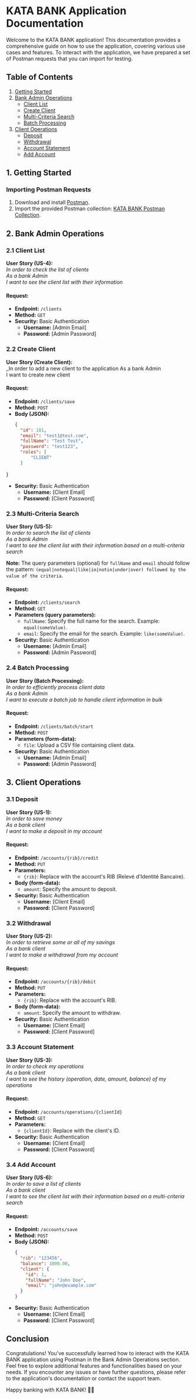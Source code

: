 # KATA BANK Application Documentation

Welcome to the KATA BANK application! This documentation provides a comprehensive guide on how to use the application, covering various use cases and features. To interact with the application, we have prepared a set of Postman requests that you can import for testing.

## Table of Contents
1. [Getting Started](#getting-started)
2. [Bank Admin Operations](#bank-admin-operations)
   - [Client List](#client-list)
   - [Create Client](#create-client)
   - [Multi-Criteria Search](#multi-criteria-search)
   - [Batch Processing](#batch-processing)
3. [Client Operations](#client-operations)
   - [Deposit](#deposit)
   - [Withdrawal](#withdrawal)
   - [Account Statement](#account-statement)
   - [Add Account](#add-account)


## 1. Getting Started <a name="getting-started"></a>

### Importing Postman Requests
1. Download and install [Postman](https://www.postman.com/).
2. Import the provided Postman collection: [KATA BANK Postman Collection](path/to/your/KATA_BANK_Postman_Collection.json).

## 2. Bank Admin Operations <a name="bank-admin-operations"></a>

### 2.1 Client List <a name="client-list"></a>
**User Story (US-4):**  
_In order to check the list of clients  
As a bank Admin  
I want to see the client list with their information_

#### Request:
- **Endpoint:** `/clients`
- **Method:** `GET`
- **Security:** Basic Authentication
  - **Username:** [Admin Email]
  - **Password:** [Admin Password]

### 2.2 Create Client <a name="create-client"></a>
**User Story (Create Client):**  
_In order to add a new client to the application 
As a bank Admin  
I want to create new client

#### Request:
- **Endpoint:** `/clients/save`
- **Method:** `POST`
- **Body (JSON):**
  ```json
  {
    "id": 101,
    "email": "test1@test.com",
    "fullName": "Test Test",
    "password": "test123",
    "roles": [
        "CLIENT"
    ]
}
- **Security:** Basic Authentication
  - **Username:** [Client Email]
  - **Password:** [Client Password]

### 2.3 Multi-Criteria Search <a name="multi-criteria-search"></a>
**User Story (US-5):**  
_In order to search the list of clients  
As a bank Admin  
I want to see the client list with their information based on a multi-criteria search_

**Note:** The query parameters (optional) for `fullName` and `email` should follow the pattern: `(equal|notequal|like|in|notin|under|over) followed by the value of the criteria`.

#### Request:
- **Endpoint:** `/clients/search`
- **Method:** `GET`
- **Parameters (query parameters):**
  - `fullName`: Specify the full name for the search. Example: `equal(someValue)`.
  - `email`: Specify the email for the search. Example: `like(someValue)`. 
- **Security:** Basic Authentication
  - **Username:** [Admin Email]
  - **Password:** [Admin Password]

### 2.4 Batch Processing <a name="batch-processing"></a>
**User Story (Batch Processing):**  
_In order to efficiently process client data  
As a bank Admin  
I want to execute a batch job to handle client information in bulk_

#### Request:
- **Endpoint:** `/clients/batch/start`
- **Method:** `POST`
- **Parameters (form-data):**
  - `file`: Upload a CSV file containing client data.
- **Security:** Basic Authentication
  - **Username:** [Admin Email]
  - **Password:** [Admin Password]

## 3. Client Operations <a name="client-operations"></a>

### 3.1 Deposit <a name="deposit"></a>
**User Story (US-1):**  
_In order to save money  
As a bank client  
I want to make a deposit in my account_

#### Request:
- **Endpoint:** `/accounts/{rib}/credit`
- **Method:** `PUT`
- **Parameters:**
  - `{rib}`: Replace with the account's RIB (Relevé d'Identité Bancaire).
- **Body (form-data):**
  - `amount`: Specify the amount to deposit.
- **Security:** Basic Authentication
  - **Username:** [Client Email]
  - **Password:** [Client Password]

### 3.2 Withdrawal <a name="withdrawal"></a>
**User Story (US-2):**  
_In order to retrieve some or all of my savings  
As a bank client  
I want to make a withdrawal from my account_

#### Request:
- **Endpoint:** `/accounts/{rib}/debit`
- **Method:** `PUT`
- **Parameters:**
  - `{rib}`: Replace with the account's RIB.
- **Body (form-data):**
  - `amount`: Specify the amount to withdraw.
- **Security:** Basic Authentication
  - **Username:** [Client Email]
  - **Password:** [Client Password]

### 3.3 Account Statement <a name="account-statement"></a>
**User Story (US-3):**  
_In order to check my operations  
As a bank client  
I want to see the history (operation, date, amount, balance) of my operations_

#### Request:
- **Endpoint:** `/accounts/operations/{clientId}`
- **Method:** `GET`
- **Parameters:**
  - `{clientId}`: Replace with the client's ID.
- **Security:** Basic Authentication
  - **Username:** [Client Email]
  - **Password:** [Client Password]

### 3.4 Add Account <a name="add-account"></a>
**User Story (US-6):**  
_In order to save a list of clients  
As a bank client  
I want to see the client list with their information based on a multi-criteria search_

#### Request:
- **Endpoint:** `/accounts/save`
- **Method:** `POST`
- **Body (JSON):**
  ```json
  {
    "rib": "123456",
    "balance": 1000.00,
    "client": {
      "id": 1,
      "fullName": "John Doe",
      "email": "john@example.com"
    }
  }
- **Security:** Basic Authentication
  - **Username:** [Client Email]
  - **Password:** [Client Password]

## Conclusion

Congratulations! You've successfully learned how to interact with the KATA BANK application using Postman in the Bank Admin Operations section. Feel free to explore additional features and functionalities based on your needs. If you encounter any issues or have further questions, please refer to the application's documentation or contact the support team.

Happy banking with KATA BANK! 🏦✨
